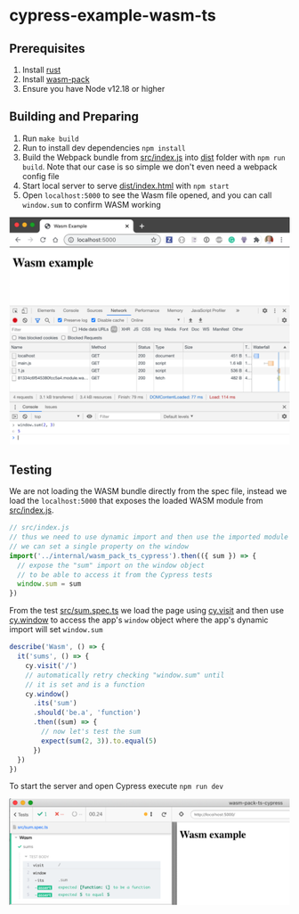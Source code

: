 # cypress-example-wasm-ts

## Prerequisites
1. Install [rust](https://www.rust-lang.org/tools/install)
2. Install [wasm-pack](https://rustwasm.github.io/wasm-pack/installer/)
3. Ensure you have Node v12.18 or higher

## Building and Preparing

1. Run `make build`
2. Run to install dev dependencies `npm install`
3. Build the Webpack bundle from [src/index.js](src/index.js) into [dist](dist) folder with `npm run build`. Note that our case is so simple we don't even need a webpack config file
4. Start local server to serve [dist/index.html](dist/index.html) with `npm start`
5. Open `localhost:5000` to see the Wasm file opened, and you can call `window.sum` to confirm WASM working

![WASM working](images/wasm.png)

## Testing

We are not loading the WASM bundle directly from the spec file, instead we load the `localhost:5000` that exposes the loaded WASM module from [src/index.js](src/index.js).

```js
// src/index.js
// thus we need to use dynamic import and then use the imported module
// we can set a single property on the window
import('../internal/wasm_pack_ts_cypress').then(({ sum }) => {
  // expose the "sum" import on the window object
  // to be able to access it from the Cypress tests
  window.sum = sum
})
```

From the test [src/sum.spec.ts](src/sum.spec.ts) we load the page using [cy.visit](https://on.cypress.io/visit) and then use [cy.window](https://on.cypress.io/window) to access the app's `window` object where the app's dynamic import will set `window.sum`

```js
describe('Wasm', () => {
  it('sums', () => {
    cy.visit('/')
    // automatically retry checking "window.sum" until
    // it is set and is a function
    cy.window()
      .its('sum')
      .should('be.a', 'function')
      .then((sum) => {
        // now let's test the sum
        expect(sum(2, 3)).to.equal(5)
      })
  })
})
```

To start the server and open Cypress execute `npm run dev`

![Cypress WASM test](images/wasm-test.png)
